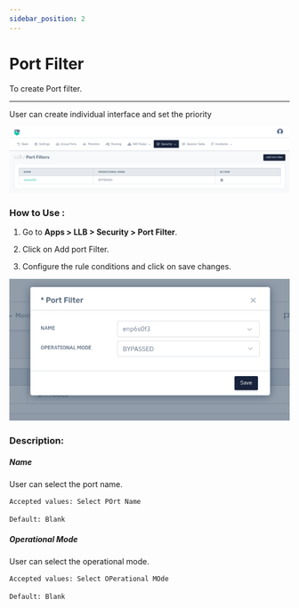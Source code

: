 ```yaml
---
sidebar_position: 2
---
```



# Port Filter

To create Port filter.

---

User can create individual interface and set the priority

![port_filter](/img/llb/v8/llb_port_filter_1.png)

### **How to Use :**

1. Go to **Apps > LLB > Security > Port Filter**.

2. Click on Add port Filter.

3. Configure the rule conditions and click on save changes.

![port_filter](/img/llb/v8/llb_port_filter_2.png)

### **Description:**

##### **Name**

User can select the port name.

    Accepted values: Select POrt Name

    Default: Blank

##### **Operational Mode**

User can select the operational mode.

    Accepted values: Select OPerational MOde

    Default: Blank
